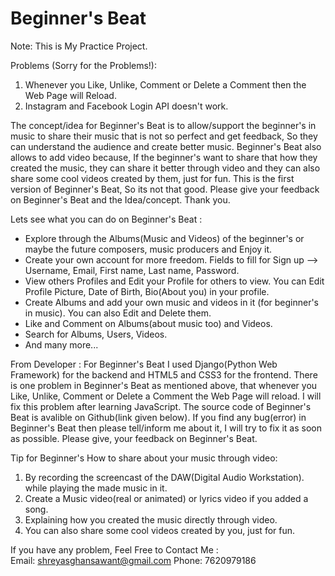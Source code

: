# Beginner's Beat

Note: This is My Practice Project. 

Problems (Sorry for the Problems!): 
1) Whenever you Like, Unlike, Comment or Delete a Comment then the Web Page will Reload. 
2) Instagram and Facebook Login API doesn't work. 

The concept/idea for Beginner's Beat is to allow/support the beginner's in music to share their music that is not so perfect and get feedback, So they can understand the audience and create better music. Beginner's Beat also allows to add video because, If the beginner's want to share that how they created the music, they can share it better through video and they can also share some cool videos created by them, just for fun. This is the first version of Beginner's Beat, So its not that good. 
Please give your feedback on Beginner's Beat and the Idea/concept. 
Thank you.

Lets see what you can do on Beginner's Beat :

* Explore through the Albums(Music and Videos) of the beginner's or maybe the future composers, music producers and Enjoy it.
* Create your own account for more freedom. Fields to fill for Sign up --> Username, Email, First name, Last name, Password.
* View others Profiles and Edit your Profile for others to view. You can Edit Profile Picture, Date of Birth, Bio(About you) in your profile.
* Create Albums and add your own music and videos in it (for beginner's in music). You can also Edit and Delete them.
* Like and Comment on Albums(about music too) and Videos.
* Search for Albums, Users, Videos.
* And many more...

From Developer :
For Beginner's Beat I used Django(Python Web Framework) for the backend and HTML5 and CSS3 for the frontend. There is one problem in Beginner's Beat as mentioned above, that whenever you Like, Unlike, Comment or Delete a Comment the Web Page will reload. I will fix this problem after learning JavaScript. The source code of Beginner's Beat is avalible on Github(link given below). If you find any bug(error) in Beginner's Beat then please tell/inform me about it, I will try to fix it as soon as possible. 
Please give, your feedback on Beginner's Beat.

Tip for Beginner's
How to share about your music through video: 
1) By recording the screencast of the DAW(Digital Audio Workstation). 
while playing the made music in it. 
2) Create a Music video(real or animated) or lyrics video if you added a song. 
3) Explaining how you created the music directly through video. 
4) You can also share some cool videos created by you, just for fun. 

If you have any problem, Feel Free to Contact Me :<br>
Email: shreyasghansawant@gmail.com 
Phone: 7620979186
